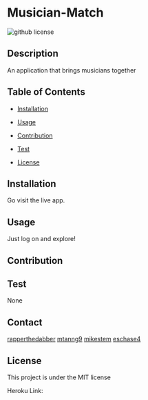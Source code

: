 # Musician-Match

 ![github license](https://img.shields.io/badge/license-MIT-blue.svg)
 
## Description
An application that brings musicians together


## Table of Contents
* [Installation](#installation)
* [Usage](#usage)
* [Contribution](#contribution)
* [Test](#test)

 * [License](#license)
    

## Installation
Go visit the live app.

## Usage
Just log on and explore!

## Contribution

## Test
None

## Contact
  [rapperthedabber](https://github.com/rapperthedabber)
  [mtanng9](https://github.com/mtanng9)
  [mikestem](https://github.com/mikestem)
  [eschase4](https://github.com/eschase4)

## License
This project is under the MIT license

Heroku Link: 
